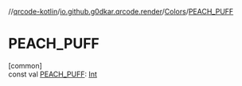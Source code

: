 //[qrcode-kotlin](../../../index.md)/[io.github.g0dkar.qrcode.render](../index.md)/[Colors](index.md)/[PEACH_PUFF](-p-e-a-c-h_-p-u-f-f.md)

# PEACH_PUFF

[common]\
const val [PEACH_PUFF](-p-e-a-c-h_-p-u-f-f.md): [Int](https://kotlinlang.org/api/latest/jvm/stdlib/kotlin/-int/index.html)
